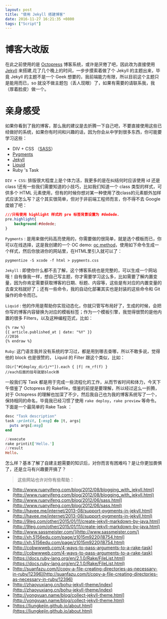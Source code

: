 ```yaml
---
layout: post
title: "使用 Jekyll 搭建博客"
date: 2016-11-27 16:21:35 +0800
tags: ["Script"]
---
```


博客大改版
========

在此之前使用的是 [Octopress](http://octopress.org/) 博客系统，或许是厌倦了吧，因此改为直接使用 [Jekyll](http://jekyllrb.com/) 来搭建,花了几个晚上的时间，一步步摸索着做了个 Jekyll 的主题出来，毕竟 Jekyll 的主题不是一个 Geek 想要的，我前端能力有限，所以目前这个主题只是能用而已，so 就没不做主题包（丢人现眼）了，如果有需要的请联系我，我（厚着脸皮）做一个。

亲身感受
=======

如果你看到了我的博客，那么我的建议是去折腾一下自己吧，不要直接使用这些已经做好的系统，如果你有时间和兴趣的话，因为你会从中学到很多东西，你可能要学习这些：

- DIV + CSS （[SASS](http://sass-lang.com/)）
- [Pygments](http://pygments.org/)
- [Jekyll](http://jekyllrb.com/)
- [Liquid](https://shopify.github.io/liquid/)
- Ruby 's Task

`DIV + CSS`: 排版很大程度上是个体力活，我更多的是在纠结何时应该使用 id 还是 class !还有一些我们需要知道的小技巧，比如我们知道一个 class 类型的样式，可供多个 HTML 元素使用，但有的时候你想对某一种使用了改class的元素额外加样式应该怎么写？这个其实很简单，但对于非前端工程师而言，你不得不去 Google 度娘了吧：

```css
///只有使用 highlight 样式的 pre 标签背景设置为 #dedede.
pre.highlight{
	background:#dedede;
}
```

`Pygments` : 是用来做代码高亮使用的，你需要做的很简单，就是选个模板而已，你可以在线选择，这是我创建的一个 OC demo: [oc method](http://pygments.org/demo/6324467/)，使用如下命令生成一个样式，然后你放进你的网站里，在HTML里引入就可以了：

```shell
pygmentize -S xcode -f html > pygments.css
```

`Jekyll` : 即使你什么都不去了解，这个博客系统也是完整的，可以生成一个网站哦！自有像我一样，想自己写主题，你才需要学习这么多，比如需要了解内置变量，因为你肯定需要获取博客的日期、标题、内容等，这些是有对应的内置变量的去查文档就好了；还有一些命令，我的自动化部署其实也是封装的这些命令和 Git 操作的命令而已。

`Liquid` : 他的作用是帮助你实现动态化，你就只管写布局好了，生成的时候，会把你写的博客内容替换为对应的模板标签；作为一个模板引擎，我觉得很赞的是他内置的很多 Filters，以及这种编程范式，比如：

```html
{% raw %}
{{ article.published_at | date: "%Y" }}
//2016
{% endraw %}
```

`Ruby`: 这门语言我并没有系统的学习过，都是用到哪去查哪，所以不敢多说，觉得他的 block 也是很赞的， Liquid 的 Filter 跟这个类似，比如：

```
(Dir["#{deploy_dir}/*"]).each { |f| rm_rf(f) }
//each后面的括号就是block体
```

一般我们写 Task 都是用于完成一些流程化的工作，从而节省时间和体力，今天下午借鉴了 Octopress 的 Rakefile，借鉴的前提是要理解，所以经过这么一折腾，对于 Octopress 的理解也加深了不少，然后我自己也为我的博客系统写了一个，保持相同的命名，毕竟我已经习惯了使用 `rake deploy`，`rake preview` 等命令。下面是一个最简单的 Rake Task ：

```ruby
desc "Task description"
task :printit, [:msg] do |t, args|
  puts args[:msg]
end

//execute
rake printit['Hello.']
//result
Hello.
```

怎么样？基本了解了自建主题需要的知识后，对你而言有困难吗？是让你更加畏惧了，还是立马有兴趣要开搞了？

> 这些网站也许对你有些帮助：

- [http://www.ruanyifeng.com/blog/2012/08/blogging_with_jekyll.html](http://www.ruanyifeng.com/blog/2012/08/blogging_with_jekyll.html)
- [http://www.ruanyifeng.com/blog/2012/06/sass.html](http://www.ruanyifeng.com/blog/2012/06/sass.html)
- [http://havee.me/internet/2013-08/support-pygments-in-jekyll.html](http://havee.me/internet/2013-08/support-pygments-in-jekyll.html)
- [http://9leg.com/other/2015/01/11/create-jekyll-markdown-by-java.html](http://9leg.com/other/2015/01/11/create-jekyll-markdown-by-java.html)
- [http://www.sassmeister.com/](http://www.sassmeister.com/)
- [http://xh.5156edu.com/page/z1015m9220j18754.html](http://xh.5156edu.com/page/z1015m9220j18754.html)
- [http://cobwwweb.com/4-ways-to-pass-arguments-to-a-rake-task](http://cobwwweb.com/4-ways-to-pass-arguments-to-a-rake-task)
- [https://docs.ruby-lang.org/en/2.1.0/Rake/FileList.html](https://docs.ruby-lang.org/en/2.1.0/Rake/FileList.html)
- [http://suanfazu.com/t/copy-a-file-creating-directories-as-necessary-in-ruby/12396](http://suanfazu.com/t/copy-a-file-creating-directories-as-necessary-in-ruby/12396)
- [http://zhaoyuxiang.cn/bohu-jekyll-theme/index](http://zhaoyuxiang.cn/bohu-jekyll-theme/index)
- [http://yongyuan.name/blog/collect-jekyll-theme.html](http://yongyuan.name/blog/collect-jekyll-theme.html)
- [https://liungkejin.github.io/about.html](https://liungkejin.github.io/about.html)
